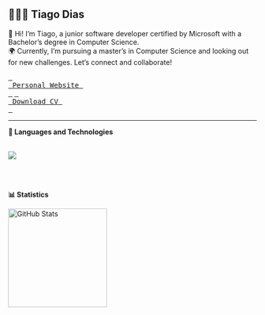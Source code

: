 <link rel="stylesheet" type='text/css' href="https://cdn.jsdelivr.net/gh/devicons/devicon@latest/devicon.min.css" />
<link href="https://cdn.jsdelivr.net/npm/daisyui@4.12.14/dist/full.min.css" rel="stylesheet" type="text/css" />

<h2> 👩🏻‍💻 <b> Tiago Dias </b> </h2>

👋 Hi! I’m Tiago, a junior software developer certified by Microsoft with a Bachelor’s degree in Computer Science.  
🌍 Currently, I’m pursuing a master’s in Computer Science and looking out for new challenges. Let’s connect and collaborate!

<a href="https://tiagofdias.github.io/Website/"><kbd> <br> Personal Website <br> </kbd></a>
<a href="https://raw.githubusercontent.com/tiagofdias/tiagofdias/main/CV Tiago.pdf" target="_blank"><kbd> <br> Download CV <br> </kbd></a>

<hr>
<b> 🤖 Languages and Technologies </b>

<br/>
<br/>
 <p align="left"> <a href="https://github.com/tiagofdias?tab=repositories"> <img src="https://skillicons.dev/icons?i=cs,js,html,css,dotnet,postman,vite,react,nodejs,postgres"> </a> </p>
<br/>
<br/>

<b> 📊 Statistics </b>

<p>

<img 
      align="left" 
      alt="GitHub Stats" 
      height="200" 
      src="https://github-readme-stats.vercel.app/api/top-langs/?username=tiagofdias&theme=gotham&layout=compact&custom_title=Technologies&langs_count=5" 
  />

</p>

